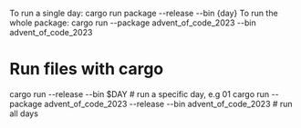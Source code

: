 To run a single day: cargo run package --release --bin {day}
To run the whole package: cargo run --package advent_of_code_2023 --bin advent_of_code_2023

# Run files with cargo
cargo run --release --bin $DAY                                                # run a specific day, e.g 01
cargo run --package advent_of_code_2023 --release --bin advent_of_code_2023   # run all days
